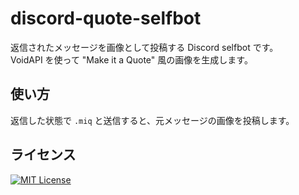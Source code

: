 # discord-quote-selfbot

返信されたメッセージを画像として投稿する Discord selfbot です。  
VoidAPI を使って "Make it a Quote" 風の画像を生成します。

## 使い方

返信した状態で `.miq` と送信すると、元メッセージの画像を投稿します。

## ライセンス

[![MIT License](https://img.shields.io/github/license/ryusei-star/VCBot?color=44CC11&style=flat-square)](/LICENSE)
